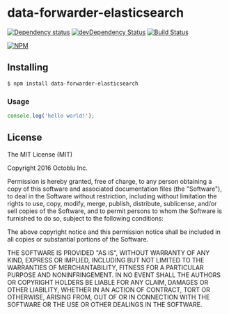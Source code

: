 # data-forwarder-elasticsearch

[![Dependency status](http://img.shields.io/david/octoblu/data-forwarder-elasticsearch.svg?style=flat)](https://david-dm.org/octoblu/data-forwarder-elasticsearch)
[![devDependency Status](http://img.shields.io/david/dev/octoblu/data-forwarder-elasticsearch.svg?style=flat)](https://david-dm.org/octoblu/data-forwarder-elasticsearch#info=devDependencies)
[![Build Status](http://img.shields.io/travis/octoblu/data-forwarder-elasticsearch.svg?style=flat&branch=master)](https://travis-ci.org/octoblu/data-forwarder-elasticsearch)

[![NPM](https://nodei.co/npm/data-forwarder-elasticsearch.svg?style=flat)](https://npmjs.org/package/data-forwarder-elasticsearch)

## Installing

```bash
$ npm install data-forwarder-elasticsearch
```

### Usage

```javascript
console.log('hello world!');
```

## License

The MIT License (MIT)

Copyright 2016 Octoblu Inc.

Permission is hereby granted, free of charge, to any person obtaining a copy
of this software and associated documentation files (the "Software"), to deal
in the Software without restriction, including without limitation the rights
to use, copy, modify, merge, publish, distribute, sublicense, and/or sell
copies of the Software, and to permit persons to whom the Software is
furnished to do so, subject to the following conditions:

The above copyright notice and this permission notice shall be included in
all copies or substantial portions of the Software.

THE SOFTWARE IS PROVIDED "AS IS", WITHOUT WARRANTY OF ANY KIND, EXPRESS OR
IMPLIED, INCLUDING BUT NOT LIMITED TO THE WARRANTIES OF MERCHANTABILITY,
FITNESS FOR A PARTICULAR PURPOSE AND NONINFRINGEMENT. IN NO EVENT SHALL THE
AUTHORS OR COPYRIGHT HOLDERS BE LIABLE FOR ANY CLAIM, DAMAGES OR OTHER
LIABILITY, WHETHER IN AN ACTION OF CONTRACT, TORT OR OTHERWISE, ARISING FROM,
OUT OF OR IN CONNECTION WITH THE SOFTWARE OR THE USE OR OTHER DEALINGS IN
THE SOFTWARE.
